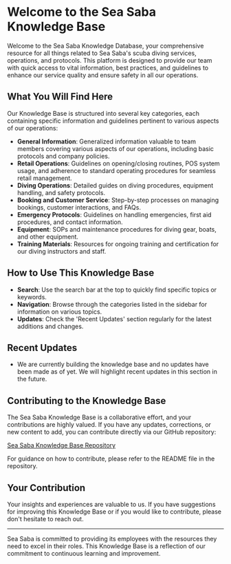 # Welcome to the Sea Saba Knowledge Base

Welcome to the Sea Saba Knowledge Database, your comprehensive resource for all things related to Sea Saba's scuba diving services, operations, and protocols. This platform is designed to provide our team with quick access to vital information, best practices, and guidelines to enhance our service quality and ensure safety in all our operations.

## What You Will Find Here

Our Knowledge Base is structured into several key categories, each containing specific information and guidelines pertinent to various aspects of our operations:

- **General Information**: Generalized information valuable to team members covering various aspects of our operations, including basic protocols and company policies.
- **Retail Operations**: Guidelines on opening/closing routines, POS system usage, and adherence to standard operating procedures for seamless retail management.
- **Diving Operations**: Detailed guides on diving procedures, equipment handling, and safety protocols.
- **Booking and Customer Service**: Step-by-step processes on managing bookings, customer interactions, and FAQs.
- **Emergency Protocols**: Guidelines on handling emergencies, first aid procedures, and contact information.
- **Equipment**: SOPs and maintenance procedures for diving gear, boats, and other equipment.
- **Training Materials**: Resources for ongoing training and certification for our diving instructors and staff.


## How to Use This Knowledge Base

- **Search**: Use the search bar at the top to quickly find specific topics or keywords.
- **Navigation**: Browse through the categories listed in the sidebar for information on various topics.
- **Updates**: Check the 'Recent Updates' section regularly for the latest additions and changes.

## Recent Updates

- We are currently building the knowledge base and no updates have been made as of yet. We will highlight recent updates in this section in the future.

## Contributing to the Knowledge Base

The Sea Saba Knowledge Base is a collaborative effort, and your contributions are highly valued. If you have any updates, corrections, or new content to add, you can contribute directly via our GitHub repository:

[Sea Saba Knowledge Base Repository](https://github.com/spizeck/Sea-Saba-Knowledge-Base)

For guidance on how to contribute, please refer to the README file in the repository.

## Your Contribution

Your insights and experiences are valuable to us. If you have suggestions for improving this Knowledge Base or if you would like to contribute, please don't hesitate to reach out.

---

Sea Saba is committed to providing its employees with the resources they need to excel in their roles. This Knowledge Base is a reflection of our commitment to continuous learning and improvement.